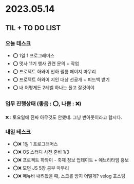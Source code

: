 # 2023.05.14

## TIL + TO DO LIST

### 오늘 테스크

- ⭕ 1일 1 프로그래머스
- ⭕ 멋사 11기 행사 관련 문의 + 작업
- ⭕ 프로젝트 하와이 인하 필름 페이지 마무리
- ⭕ 프로젝트 하와이 지인 대상 선공개 + 피드백 받기
- ⭕ 내 어떻게든 2레벨 하나는 풀고 잘것이야

### 업무 진행상태 (좋음 : ⭕, 나쁨 : ❌)

❌ : 토요일에 진짜 아무것도 안했네. 그냥 번아웃이라고 합시다.

### 내일 테스크

- ⭕❌ 1일 1 프로그래머스
- ⭕❌ OS 스터디 사전 준비 1/3
- ⭕❌ 프로젝트 하와이 - 축제 정보 업데이트 + 에브리타임 홍보
- ⭕❌ 모던 JS 5장 공부 마무리
- ⭕❌ 메뉴바 내려왔을 때, 스크롤 방지 어떻게? velog 포스팅
